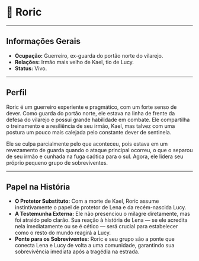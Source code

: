 # 👤 Roric

---

## **Informações Gerais**

- **Ocupação:** Guerreiro, ex-guarda do portão norte do vilarejo.
- **Relações:** Irmão mais velho de Kael, tio de Lucy.
- **Status:** Vivo.

---

## **Perfil**

Roric é um guerreiro experiente e pragmático, com um forte senso de dever. Como guarda do portão norte, ele estava na linha de frente da defesa do vilarejo e possui grande habilidade em combate. Ele compartilha o treinamento e a resiliência de seu irmão, Kael, mas talvez com uma postura um pouco mais calejada pelo constante dever de sentinela.

Ele se culpa parcialmente pelo que aconteceu, pois estava em um revezamento de guarda quando o ataque principal ocorreu, o que o separou de seu irmão e cunhada na fuga caótica para o sul. Agora, ele lidera seu próprio pequeno grupo de sobreviventes.

---

## **Papel na História**

- **O Protetor Substituto:** Com a morte de Kael, Roric assume instintivamente o papel de protetor de Lena e da recém-nascida Lucy.
- **A Testemunha Externa:** Ele não presenciou o milagre diretamente, mas foi atraído pelo clarão. Sua reação à história de Lena — se ele acredita nela imediatamente ou se é cético — será crucial para estabelecer como o resto do mundo reagirá a Lucy.
- **Ponte para os Sobreviventes:** Roric e seu grupo são a ponte que conecta Lena e Lucy de volta a uma comunidade, garantindo sua sobrevivência imediata após a tragédia na estrada.
